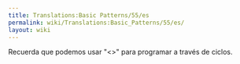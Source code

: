```yaml
---
title: Translations:Basic Patterns/55/es
permalink: wiki/Translations:Basic_Patterns/55/es/
layout: wiki
---
```


Recuerda que podemos usar "&lt;&gt;" para programar a través de ciclos.
